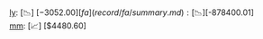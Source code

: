 [ly](record/ly/summary.md): [📉] [$-3052.00]  
[fa](record/fa/summary.md): [📉] [$-878400.01]  
[mm](record/mm/summary.md): [📈] [$4480.60]  
